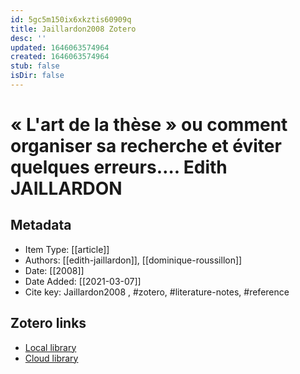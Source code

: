 ```yaml
---
id: 5gc5m150ix6xkztis60909q
title: Jaillardon2008 Zotero
desc: ''
updated: 1646063574964
created: 1646063574964
stub: false
isDir: false
---
```

# « L'art de la thèse » ou comment organiser sa recherche et éviter quelques erreurs…. Edith JAILLARDON

## Metadata

* Item Type: [[article]]
* Authors: [[edith-jaillardon]], [[dominique-roussillon]]
* Date: [[2008]]
* Date Added: [[2021-03-07]]
* Cite key: Jaillardon2008
, #zotero, #literature-notes, #reference


##  Zotero links
* [Local library](zotero://select/items/1_35N74EXD)
* [Cloud library](http://zotero.org/users/7593438/items/35N74EXD)

